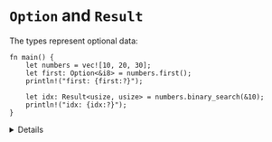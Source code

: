 # `Option` and `Result`

The types represent optional data:

```rust,editable
fn main() {
    let numbers = vec![10, 20, 30];
    let first: Option<&i8> = numbers.first();
    println!("first: {first:?}");

    let idx: Result<usize, usize> = numbers.binary_search(&10);
    println!("idx: {idx:?}");
}
```

<details>

- `Option` and `Result` are widely used not just in the standard library.
- `Option<&T>` has zero space overhead compared to `&T`.
- `Result` is the standard type to implement error handling as we will see on Day 3.
- `binary_search` returns `Result<usize, usize>`.
  - If found, `Result::Ok` holds the index where the element is found.
  - Otherwise, `Result::Err` contains the index where such an element should be inserted.

</details>
